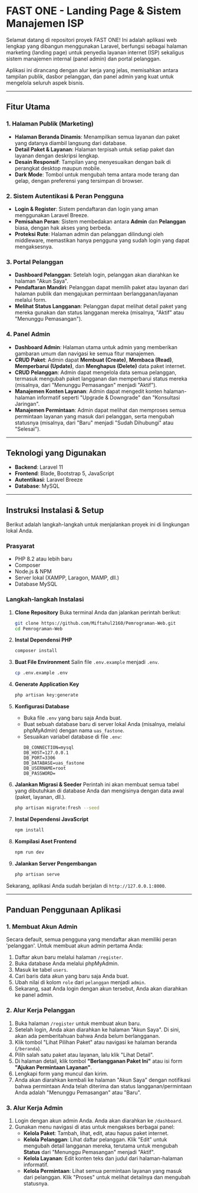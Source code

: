 # FAST ONE - Landing Page & Sistem Manajemen ISP

Selamat datang di repositori proyek FAST ONE! Ini adalah aplikasi web lengkap yang dibangun menggunakan Laravel, berfungsi sebagai halaman marketing (landing page) untuk penyedia layanan internet (ISP) sekaligus sistem manajemen internal (panel admin) dan portal pelanggan.

Aplikasi ini dirancang dengan alur kerja yang jelas, memisahkan antara tampilan publik, dasbor pelanggan, dan panel admin yang kuat untuk mengelola seluruh aspek bisnis.

---

## Fitur Utama

### 1. Halaman Publik (Marketing)

-   **Halaman Beranda Dinamis**: Menampilkan semua layanan dan paket yang datanya diambil langsung dari database.
-   **Detail Paket & Layanan**: Halaman terpisah untuk setiap paket dan layanan dengan deskripsi lengkap.
-   **Desain Responsif**: Tampilan yang menyesuaikan dengan baik di perangkat desktop maupun mobile.
-   **Dark Mode**: Tombol untuk mengubah tema antara mode terang dan gelap, dengan preferensi yang tersimpan di browser.

### 2. Sistem Autentikasi & Peran Pengguna

-   **Login & Register**: Sistem pendaftaran dan login yang aman menggunakan Laravel Breeze.
-   **Pemisahan Peran**: Sistem membedakan antara **Admin** dan **Pelanggan** biasa, dengan hak akses yang berbeda.
-   **Proteksi Rute**: Halaman admin dan pelanggan dilindungi oleh middleware, memastikan hanya pengguna yang sudah login yang dapat mengaksesnya.

### 3. Portal Pelanggan

-   **Dashboard Pelanggan**: Setelah login, pelanggan akan diarahkan ke halaman "Akun Saya".
-   **Pendaftaran Mandiri**: Pelanggan dapat memilih paket atau layanan dari halaman publik dan mengajukan permintaan berlangganan/layanan melalui form.
-   **Melihat Status Langganan**: Pelanggan dapat melihat detail paket yang mereka gunakan dan status langganan mereka (misalnya, "Aktif" atau "Menunggu Pemasangan").

### 4. Panel Admin

-   **Dashboard Admin**: Halaman utama untuk admin yang memberikan gambaran umum dan navigasi ke semua fitur manajemen.
-   **CRUD Paket**: Admin dapat **Membuat (Create)**, **Membaca (Read)**, **Memperbarui (Update)**, dan **Menghapus (Delete)** data paket internet.
-   **CRUD Pelanggan**: Admin dapat mengelola data semua pelanggan, termasuk mengubah paket langganan dan memperbarui status mereka (misalnya, dari "Menunggu Pemasangan" menjadi "Aktif").
-   **Manajemen Konten Layanan**: Admin dapat mengedit konten halaman-halaman informatif seperti "Upgrade & Downgrade" dan "Konsultasi Jaringan".
-   **Manajemen Permintaan**: Admin dapat melihat dan memproses semua permintaan layanan yang masuk dari pelanggan, serta mengubah statusnya (misalnya, dari "Baru" menjadi "Sudah Dihubungi" atau "Selesai").

---

## Teknologi yang Digunakan

-   **Backend**: Laravel 11
-   **Frontend**: Blade, Bootstrap 5, JavaScript
-   **Autentikasi**: Laravel Breeze
-   **Database**: MySQL

---

## Instruksi Instalasi & Setup

Berikut adalah langkah-langkah untuk menjalankan proyek ini di lingkungan lokal Anda.

### Prasyarat

-   PHP 8.2 atau lebih baru
-   Composer
-   Node.js & NPM
-   Server lokal (XAMPP, Laragon, MAMP, dll.)
-   Database MySQL

### Langkah-langkah Instalasi

1.  **Clone Repository**
    Buka terminal Anda dan jalankan perintah berikut:

    ```bash
    git clone https://github.com/Miftahul2160/Pemrograman-Web.git
    cd Pemrograman-Web
    ```

2.  **Instal Dependensi PHP**

    ```bash
    composer install
    ```

3.  **Buat File Environment**
    Salin file `.env.example` menjadi `.env`.

    ```bash
    cp .env.example .env
    ```

4.  **Generate Application Key**

    ```bash
    php artisan key:generate
    ```

5.  **Konfigurasi Database**

    -   Buka file `.env` yang baru saja Anda buat.
    -   Buat sebuah database baru di server lokal Anda (misalnya, melalui phpMyAdmin) dengan nama `uas_fastone`.
    -   Sesuaikan variabel database di file `.env`:
        ```env
        DB_CONNECTION=mysql
        DB_HOST=127.0.0.1
        DB_PORT=3306
        DB_DATABASE=uas_fastone
        DB_USERNAME=root
        DB_PASSWORD=
        ```

6.  **Jalankan Migrasi & Seeder**
    Perintah ini akan membuat semua tabel yang dibutuhkan di database Anda dan mengisinya dengan data awal (paket, layanan, dll.).

    ```bash
    php artisan migrate:fresh --seed
    ```

7.  **Instal Dependensi JavaScript**

    ```bash
    npm install
    ```

8.  **Kompilasi Aset Frontend**

    ```bash
    npm run dev
    ```

9.  **Jalankan Server Pengembangan**
    ```bash
    php artisan serve
    ```

Sekarang, aplikasi Anda sudah berjalan di `http://127.0.0.1:8000`.

---

## Panduan Penggunaan Aplikasi

### 1. Membuat Akun Admin

Secara default, semua pengguna yang mendaftar akan memiliki peran 'pelanggan'. Untuk membuat akun admin pertama Anda:

1.  Daftar akun baru melalui halaman `/register`.
2.  Buka database Anda melalui phpMyAdmin.
3.  Masuk ke tabel `users`.
4.  Cari baris data akun yang baru saja Anda buat.
5.  Ubah nilai di kolom `role` dari `pelanggan` menjadi `admin`.
6.  Sekarang, saat Anda login dengan akun tersebut, Anda akan diarahkan ke panel admin.

### 2. Alur Kerja Pelanggan

1.  Buka halaman `/register` untuk membuat akun baru.
2.  Setelah login, Anda akan diarahkan ke halaman "Akun Saya". Di sini, akan ada pemberitahuan bahwa Anda belum berlangganan.
3.  Klik tombol "Lihat Pilihan Paket" atau navigasi ke halaman beranda (`/beranda`).
4.  Pilih salah satu paket atau layanan, lalu klik "Lihat Detail".
5.  Di halaman detail, klik tombol **"Berlangganan Paket Ini"** atau isi form **"Ajukan Permintaan Layanan"**.
6.  Lengkapi form yang muncul dan kirim.
7.  Anda akan diarahkan kembali ke halaman "Akun Saya" dengan notifikasi bahwa permintaan Anda telah diterima dan status langganan/permintaan Anda adalah "Menunggu Pemasangan" atau "Baru".

### 3. Alur Kerja Admin

1.  Login dengan akun admin Anda. Anda akan diarahkan ke `/dashboard`.
2.  Gunakan menu navigasi di atas untuk mengakses berbagai panel:
    -   **Kelola Paket**: Tambah, lihat, edit, atau hapus paket internet.
    -   **Kelola Pelanggan**: Lihat daftar pelanggan. Klik "Edit" untuk mengubah detail langganan mereka, terutama untuk mengubah **Status** dari "Menunggu Pemasangan" menjadi "Aktif".
    -   **Kelola Layanan**: Edit konten teks dan judul dari halaman-halaman informatif.
    -   **Kelola Permintaan**: Lihat semua permintaan layanan yang masuk dari pelanggan. Klik "Proses" untuk melihat detailnya dan mengubah statusnya.
